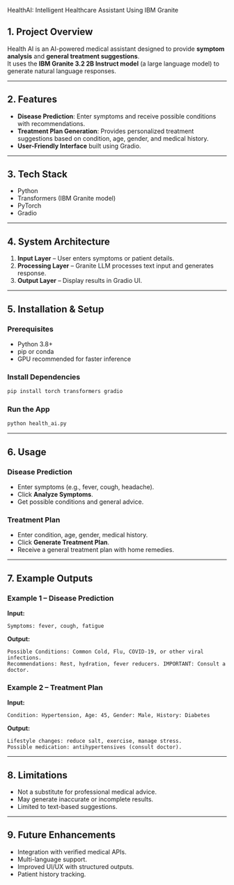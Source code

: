 HealthAI: Intelligent Healthcare Assistant Using IBM Granite 

## 1. Project Overview
Health AI is an AI-powered medical assistant designed to provide **symptom analysis** and **general treatment suggestions**.  
It uses the **IBM Granite 3.2 2B Instruct model** (a large language model) to generate natural language responses.  
  

---

## 2. Features
- **Disease Prediction**: Enter symptoms and receive possible conditions with recommendations.  
- **Treatment Plan Generation**: Provides personalized treatment suggestions based on condition, age, gender, and medical history.  
- **User-Friendly Interface** built using Gradio.  

---

## 3. Tech Stack
- Python  
- Transformers (IBM Granite model)  
- PyTorch  
- Gradio  

---

## 4. System Architecture
1. **Input Layer** – User enters symptoms or patient details.  
2. **Processing Layer** – Granite LLM processes text input and generates response.  
3. **Output Layer** – Display results in Gradio UI.  

---

## 5. Installation & Setup

### Prerequisites
- Python 3.8+  
- pip or conda  
- GPU recommended for faster inference  

### Install Dependencies
```bash
pip install torch transformers gradio
```

### Run the App
```bash
python health_ai.py
```

---

## 6. Usage

### Disease Prediction
- Enter symptoms (e.g., fever, cough, headache).  
- Click **Analyze Symptoms**.  
- Get possible conditions and general advice.  

### Treatment Plan
- Enter condition, age, gender, medical history.  
- Click **Generate Treatment Plan**.  
- Receive a general treatment plan with home remedies.  

---

## 7. Example Outputs

### Example 1 – Disease Prediction
**Input:**  
```
Symptoms: fever, cough, fatigue
```  
**Output:**  
```
Possible Conditions: Common Cold, Flu, COVID-19, or other viral infections.  
Recommendations: Rest, hydration, fever reducers. IMPORTANT: Consult a doctor.  
```

### Example 2 – Treatment Plan
**Input:**  
```
Condition: Hypertension, Age: 45, Gender: Male, History: Diabetes
```  
**Output:**  
```
Lifestyle changes: reduce salt, exercise, manage stress.  
Possible medication: antihypertensives (consult doctor).  
```

---

## 8. Limitations
- Not a substitute for professional medical advice.  
- May generate inaccurate or incomplete results.  
- Limited to text-based suggestions.  

---

## 9. Future Enhancements
- Integration with verified medical APIs.  
- Multi-language support.  
- Improved UI/UX with structured outputs.  
- Patient history tracking.  
